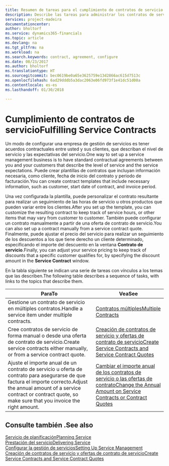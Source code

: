 ```yaml
---
title: Resumen de tareas para el cumplimiento de contratos de servicio | Documentos de Microsoft
description: Describe las tareas para administrar los contratos de servicio con los clientes.
services: project-madeira
documentationcenter: 
author: bholtorf
ms.service: dynamics365-financials
ms.topic: article
ms.devlang: na
ms.tgt_pltfrm: na
ms.workload: na
ms.search.keywords: contract, agreement, configure
ms.date: 08/23/2017
ms.author: bholtorf
ms.translationtype: HT
ms.sourcegitcommit: bec0619be0a65e3625759e13d2866ac615d7513c
ms.openlocfilehash: 6ad29dddb5a3dac2063e06fd973f1e41dc51d08a
ms.contentlocale: es-es
ms.lasthandoff: 01/30/2018

---
```

# <a name="fulfilling-service-contracts"></a><span data-ttu-id="00a68-103">Cumplimiento de contratos de servicio</span><span class="sxs-lookup"><span data-stu-id="00a68-103">Fulfilling Service Contracts</span></span> 
<span data-ttu-id="00a68-104">Un modo de configurar una empresa de gestión de servicios es tener acuerdos contractuales entre usted y sus clientes, que describan el nivel de servicio y las expectativas del servicio.</span><span class="sxs-lookup"><span data-stu-id="00a68-104">One way to set up a service management business is to have standard contractual agreements between you and your customers that describe the level of service and the service expectations.</span></span> <span data-ttu-id="00a68-105">Puede crear plantillas de contratos que incluyan información necesaria, como cliente, fecha de inicio del contrato y periodo de facturación.</span><span class="sxs-lookup"><span data-stu-id="00a68-105">You can create contract templates that include necessary information, such as customer, start date of contract, and invoice period.</span></span>  
  
<span data-ttu-id="00a68-106">Una vez configurada la plantilla, puede personalizar el contrato resultante para realizar un seguimiento de las horas de servicio u otros productos que pueden variar entre los clientes.</span><span class="sxs-lookup"><span data-stu-id="00a68-106">After you set up the template, you can customize the resulting contract to keep track of service hours, or other items that may vary from customer to customer.</span></span> <span data-ttu-id="00a68-107">También puede configurar un contrato manualmente a partir de una oferta de contrato de servicio.</span><span class="sxs-lookup"><span data-stu-id="00a68-107">You can also set up a contract manually from a service contract quote.</span></span> <span data-ttu-id="00a68-108">Finalmente, puede ajustar el precio del servicio para realizar un seguimiento de los descuentos a los que tiene derecho un cliente determinado, especificando el importe del descuento en la ventana **Contrato de servicio**.</span><span class="sxs-lookup"><span data-stu-id="00a68-108">Finally, you can adjust your service pricing to keep track of discounts that a specific customer qualifies for, by specifying the discount amount in the **Service Contract** window.</span></span>  

<span data-ttu-id="00a68-109">En la tabla siguiente se indican una serie de tareas con vínculos a los temas que las describen.</span><span class="sxs-lookup"><span data-stu-id="00a68-109">The following table describes a sequence of tasks, with links to the topics that describe them.</span></span>   
  
|<span data-ttu-id="00a68-110">**Para**</span><span class="sxs-lookup"><span data-stu-id="00a68-110">**To**</span></span>|<span data-ttu-id="00a68-111">**Vea**</span><span class="sxs-lookup"><span data-stu-id="00a68-111">**See**</span></span>|  
|------------|-------------|  
|<span data-ttu-id="00a68-112">Gestione un contrato de servicio en múltiples contratos.</span><span class="sxs-lookup"><span data-stu-id="00a68-112">Handle a service item under multiple contracts.</span></span> | [<span data-ttu-id="00a68-113">Contratos múltiples</span><span class="sxs-lookup"><span data-stu-id="00a68-113">Multiple Contracts</span></span>](service-multiple-contracts.md)|  
|<span data-ttu-id="00a68-114">Cree contratos de servicio de forma manual o desde una oferta de contrato de servicio.</span><span class="sxs-lookup"><span data-stu-id="00a68-114">Create service contracts either manually, or from a service contract quote.</span></span>| [<span data-ttu-id="00a68-115">Creación de contratos de servicio y ofertas de contrato de servicio</span><span class="sxs-lookup"><span data-stu-id="00a68-115">Create Service Contracts and Service Contract Quotes</span></span>](service-how-to-create-service-contracts-and-service-contract-quotes.md)|
|<span data-ttu-id="00a68-116">Ajuste el importe anual de un contrato de servicio u oferta de contrato para asegurarse de que factura el importe correcto.</span><span class="sxs-lookup"><span data-stu-id="00a68-116">Adjust the annual amount of a service contract or contract quote, so make sure that you invoice the right amount.</span></span>|[<span data-ttu-id="00a68-117">Cambiar el importe anual de los contratos de servicio o las ofertas de contrato</span><span class="sxs-lookup"><span data-stu-id="00a68-117">Change the Annual Amount on Service Contracts or Contract Quotes</span></span>](service-how-to-change-the-annual-amount-on-service-contracts-or-contract-quotes.md)|

## <a name="see-also"></a><span data-ttu-id="00a68-118">Consulte también .</span><span class="sxs-lookup"><span data-stu-id="00a68-118">See also</span></span>
[<span data-ttu-id="00a68-119">Servicio de planificación</span><span class="sxs-lookup"><span data-stu-id="00a68-119">Planning Service</span></span>](service-plan-service.md)  
[<span data-ttu-id="00a68-120">Prestación del servicio</span><span class="sxs-lookup"><span data-stu-id="00a68-120">Delivering Service</span></span>](service-deliver-service.md)  
[<span data-ttu-id="00a68-121">Configurar la gestión de servicios</span><span class="sxs-lookup"><span data-stu-id="00a68-121">Setting Up Service Management</span></span>](service-setup-service.md)  
[<span data-ttu-id="00a68-122">Creación de contratos de servicio y ofertas de contrato de servicio</span><span class="sxs-lookup"><span data-stu-id="00a68-122">Create Service Contracts and Service Contract Quotes</span></span>](service-how-to-create-service-contracts-and-service-contract-quotes.md)  


